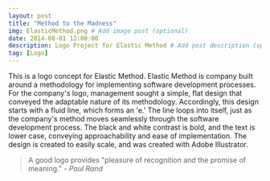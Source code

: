 ```yaml
---
layout: post
title: "Method to the Madness"
img: ElasticMethod.png # Add image post (optional)
date: 2014-08-01 12:00:00 
description: Logo Project for Elastic Method # Add post description (optional)
tag: [Logo]
---
```

This is a logo concept for Elastic Method.  Elastic Method is company built around a methodology for implementing software development processes.  For the company's logo, management sought a simple, flat design that conveyed the adaptable nature of its methodology. Accordingly, this design starts with a fluid line, which forms an 'e.' The line loops into itself, just as the company's method moves seamlessly through the software development process. The black and white contrast is bold, and the text is lower case, conveying approachability and ease of implementation. The design is created to easily scale, and was created with Adobe Illustrator.

> A good logo provides "pleasure of recognition and the promise of meaning." <cite>- Paul Rand</cite>